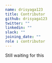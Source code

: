 ```yaml
---
name: drisyaga123
title: Contributor
github: drisyaga123
twitter: ""
linkedin: ""
slack: ""
joining_date: ""
role : contributor
---
```


Still waiting for this
